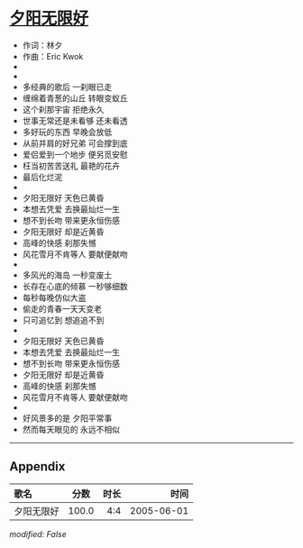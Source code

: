 # [夕阳无限好](https://music.163.com/song?id=66272)

* 作词：林夕
* 作曲：Eric Kwok
*
*
* 多经典的歌后 一刹眼已走
* 缠绵着青葱的山丘 转眼变蚁丘
* 这个刹那宇宙 拒绝永久
* 世事无常还是未看够 还未看透
* 多好玩的东西 早晚会放低
* 从前并肩的好兄弟 可会撑到底
* 爱侣爱到一个地步 便另觅安慰
* 枉当初苦苦送礼 最艳的花卉
* 最后化烂泥
* 
* 夕阳无限好 天色已黄昏
* 本想去凭爱 去换最灿烂一生
* 想不到长吻 带来更永恒伤感
* 夕阳无限好 却是近黄昏
* 高峰的快感 刹那失憾
* 风花雪月不肯等人 要献便献吻
* 
* 多风光的海岛 一秒变废土
* 长存在心底的倾慕 一秒够细数
* 每秒每晚仿似大盗
* 偷走的青春一天天变老
* 只可追忆到 想追追不到
* 
* 夕阳无限好 天色已黄昏
* 本想去凭爱 去换最灿烂一生
* 想不到长吻 带来更永恒伤感
* 夕阳无限好 却是近黄昏
* 高峰的快感 刹那失憾
* 风花雪月不肯等人 要献便献吻
* 
* 好风景多的是 夕阳平常事
* 然而每天眼见的 永远不相似


---

## Appendix

|歌名|分数|时长|时间|
|:---|:---:|---:|---:|
|夕阳无限好|100.0|4:4|2005-06-01

*modified: False*
